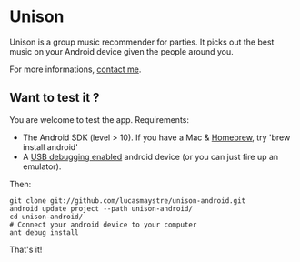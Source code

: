 Unison
======

Unison is a group music recommender for parties. It picks out the best music on
your Android device given the people around you.

For more informations, [contact me][2].

Want to test it ?
-----------------

You are welcome to test the app. Requirements:

- The Android SDK (level > 10). If you have a Mac & [Homebrew][3], try 'brew
  install android'
- A [USB debugging enabled][1] android device (or you can just fire up an
  emulator).

Then:

    git clone git://github.com/lucasmaystre/unison-android.git
    android update project --path unison-android/
    cd unison-android/
    # Connect your android device to your computer
    ant debug install

That's it!

[1]: http://developer.android.com/guide/developing/device.html
[2]: mailto:lucas@maystre.ch
[3]: http://mxcl.github.com/homebrew/
